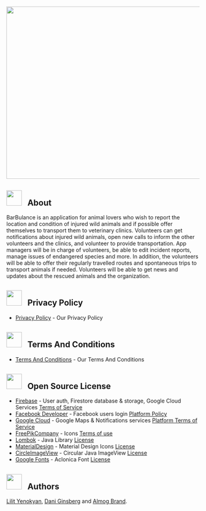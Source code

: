 <h1 align="center">
   <img src="https://user-images.githubusercontent.com/54279376/72726880-30e80f00-3b92-11ea-8702-1cc239831247.png" height="450" width="600"> <br>
</h1>

## <img src="https://user-images.githubusercontent.com/54279376/72727611-09924180-3b94-11ea-8121-c62543ab062b.png" height="40" width="40"> &nbsp;&nbsp;About
BarBulance is an application for animal lovers who wish to report the location and condition of injured wild animals
and if possible offer themselves to transport them to veterinary clinics. Volunteers can get notifications about
injured wild animals, open new calls to inform the other volunteers and the clinics, and volunteer to provide transportation.
App managers will be in charge of volunteers, be able to edit incident reports, manage issues of endangered species and more.
In addition, the volunteers will be able to offer their regularly travelled routes and spontaneous trips to transport animals
if needed. Volunteers will be able to get news and updates about the rescued animals and the organization.

## <img src="https://user-images.githubusercontent.com/54279376/72727611-09924180-3b94-11ea-8121-c62543ab062b.png" height="40" width="40"> &nbsp;&nbsp;Privacy Policy
* [Privacy Policy](https://drive.google.com/file/d/1eXcnTxZybJUCrKUYNX9Md-yOFhMUdXkH/view?usp=sharing) - Our Privacy Policy

## <img src="https://user-images.githubusercontent.com/54279376/72727611-09924180-3b94-11ea-8121-c62543ab062b.png" height="40" width="40"> &nbsp;&nbsp;Terms And Conditions
* [Terms And Conditions](https://drive.google.com/file/d/1ltqBoesiGGdJzDELnN6xiPKTmhzjwYxQ/view?usp=sharing) - Our Terms And Conditions

## <img src="https://user-images.githubusercontent.com/54279376/72727611-09924180-3b94-11ea-8121-c62543ab062b.png" height="40" width="40"> &nbsp;&nbsp;Open Source License
* [Firebase](https://firebase.google.com/) - User auth, Firestore database & storage, Google Cloud Services [Terms of Service](https://firebase.google.com/terms)
* [Facebook Developer](https://developers.facebook.com/) - Facebook users login [Platform Policy](https://developers.facebook.com/policy/)
* [Google Cloud](https://cloud.google.com/) - Google Maps & Notifications services [Platform Terms of Service](https://cloud.google.com/maps-platform/terms/)
* [FreePikCompany](https://www.freepikcompany.com/) - Icons [Terms of use](https://www.freepikcompany.com/legal#nav-freepik-license)
* [Lombok](https://projectlombok.org/) - Java Library [License](https://github.com/rzwitserloot/lombok/blob/master/LICENSE) 
* [MaterialDesign](http://materialdesignicons.com/) - Material Design Icons [License](https://github.com/Templarian/MaterialDesign/blob/master/LICENSE) 
* [CircleImageView](https://github.com/hdodenhof/CircleImageView) - Circular Java ImageView [License](https://github.com/hdodenhof/CircleImageView/blob/master/LICENSE.txt) 
* [Google Fonts](https://fonts.google.com/) - Aclonica Font [License](http://www.apache.org/licenses/LICENSE-2.0.html) 

## <img src="https://user-images.githubusercontent.com/54279376/72727611-09924180-3b94-11ea-8121-c62543ab062b.png" height="40" width="40"> &nbsp;&nbsp;Authors
[Lilit Yenokyan](https://github.com/ylilit), [Dani Ginsberg](https://github.com/daniginsberg) and [Almog Brand](https://github.com/almogbrand).